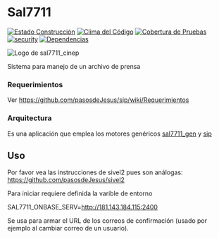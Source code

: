 # Sal7711
[![Estado Construcción](https://api.travis-ci.org/pasosdeJesus/sal7711_cinep.svg?branch=master)](https://travis-ci.org/pasosdeJesus/sal7711_cinep) [![Clima del Código](https://codeclimate.com/github/pasosdeJesus/sal7711_cinep/badges/gpa.svg)](https://codeclimate.com/github/pasosdeJesus/sal7711_cinep) [![Cobertura de Pruebas](https://codeclimate.com/github/pasosdeJesus/sal7711_cinep/badges/coverage.svg)](https://codeclimate.com/github/pasosdeJesus/sal7711_cinep) [![security](https://hakiri.io/github/pasosdeJesus/sal7711_cinep/master.svg)](https://hakiri.io/github/pasosdeJesus/sal7711_cinep/master) [![Dependencias](https://gemnasium.com/pasosdeJesus/sal7711_cinep.svg)](https://gemnasium.com/pasosdeJesus/sal7711_cinep) 

![Logo de sal7711_cinep](https://raw.githubusercontent.com/pasosdeJesus/sal7711_cinep/master/public/images/logo.jpg)

Sistema para manejo de un archivo de prensa

### Requerimientos

Ver <https://github.com/pasosdeJesus/sip/wiki/Requerimientos>

### Arquitectura

Es una aplicación que emplea los motores genéricos 
[sal7711_gen](https://github.com/pasosdeJesus/sal7711_gen)
y  [sip](https://github.com/pasosdeJesus/sip)


## Uso

Por favor vea las instrucciones de sivel2 pues son análogas:
<https://github.com/pasosdeJesus/sivel2>

Para iniciar requiere definida la varible de entorno

SAL7711_ONBASE_SERV=http://181.143.184.115:2400

Se usa para armar el URL de los correos de confirmación 
(usado por ejemplo al cambiar correo de un usuario).


